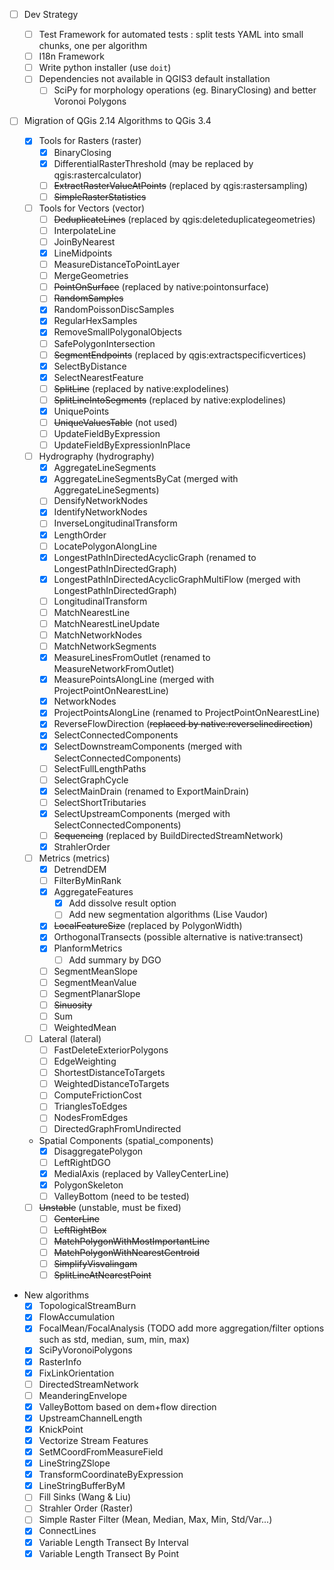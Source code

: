 * [ ] Dev Strategy
    * [ ] Test Framework for automated tests : split tests YAML into small chunks, one per algorithm
    * [ ] I18n Framework
    * [ ] Write python installer (use `doit`)
    * [ ] Dependencies not available in QGIS3 default installation 
        * [ ] SciPy for morphology operations (eg. BinaryClosing) and better Voronoi Polygons

* [ ] Migration of QGis 2.14 Algorithms to QGis 3.4

    * [x] Tools for Rasters (raster)
        * [x] BinaryClosing
        * [x] DifferentialRasterThreshold (may be replaced by qgis:rastercalculator)
        * [ ] ~~ExtractRasterValueAtPoints~~ (replaced by qgis:rastersampling)
        * [ ] ~~SimpleRasterStatistics~~

    * [ ] Tools for Vectors (vector)
        * [ ] ~~DeduplicateLines~~ (replaced by qgis:deleteduplicategeometries)
        * [ ] InterpolateLine
        * [ ] JoinByNearest
        * [x] LineMidpoints
        * [ ] MeasureDistanceToPointLayer
        * [ ] MergeGeometries
        * [ ] ~~PointOnSurface~~ (replaced by native:pointonsurface)
        * [ ] ~~RandomSamples~~
        * [x] RandomPoissonDiscSamples
        * [x] RegularHexSamples
        * [x] RemoveSmallPolygonalObjects
        * [ ] SafePolygonIntersection
        * [ ] ~~SegmentEndpoints~~ (replaced by qgis:extractspecificvertices)
        * [x] SelectByDistance
        * [x] SelectNearestFeature
        * [ ] ~~SplitLine~~ (replaced by native:explodelines)
        * [ ] ~~SplitLineIntoSegments~~ (replaced by native:explodelines)
        * [x] UniquePoints
        * [ ] ~~UniqueValuesTable~~ (not used)
        * [ ] UpdateFieldByExpression
        * [ ] UpdateFieldByExpressionInPlace

    * [ ] Hydrography (hydrography)
        * [x] AggregateLineSegments
        * [x] AggregateLineSegmentsByCat (merged with AggregateLineSegments)
        * [ ] DensifyNetworkNodes
        * [x] IdentifyNetworkNodes
        * [ ] InverseLongitudinalTransform
        * [x] LengthOrder
        * [ ] LocatePolygonAlongLine
        * [x] LongestPathInDirectedAcyclicGraph (renamed to LongestPathInDirectedGraph)
        * [x] LongestPathInDirectedAcyclicGraphMultiFlow (merged with LongestPathInDirectedGraph)
        * [ ] LongitudinalTransform
        * [ ] MatchNearestLine
        * [ ] MatchNearestLineUpdate
        * [ ] MatchNetworkNodes
        * [ ] MatchNetworkSegments
        * [x] MeasureLinesFromOutlet (renamed to MeasureNetworkFromOutlet)
        * [x] MeasurePointsAlongLine (merged with ProjectPointOnNearestLine)
        * [x] NetworkNodes
        * [x] ProjectPointsAlongLine (renamed to ProjectPointOnNearestLine)
        * [x] ReverseFlowDirection (~~replaced by native:reverselinedirection~~)
        * [x] SelectConnectedComponents
        * [x] SelectDownstreamComponents (merged with SelectConnectedComponents)
        * [ ] SelectFullLengthPaths
        * [ ] SelectGraphCycle
        * [x] SelectMainDrain (renamed to ExportMainDrain)
        * [ ] SelectShortTributaries
        * [x] SelectUpstreamComponents (merged with SelectConnectedComponents)
        * [ ] ~~Sequencing~~ (replaced by BuildDirectedStreamNetwork)
        * [x] StrahlerOrder

    * [ ] Metrics (metrics)
        * [x] DetrendDEM
        * [ ] FilterByMinRank
        * [x] AggregateFeatures
            * [x] Add dissolve result option
            * [ ] Add new segmentation algorithms (Lise Vaudor)
        * [x] ~~LocalFeatureSize~~ (replaced by PolygonWidth)
        * [x] OrthogonalTransects (possible alternative is native:transect)
        * [x] PlanformMetrics
            * [ ] Add summary by DGO
        * [ ] SegmentMeanSlope
        * [ ] SegmentMeanValue
        * [ ] SegmentPlanarSlope
        * [ ] ~~Sinuosity~~
        * [ ] Sum
        * [ ] WeightedMean

    * [ ] Lateral (lateral)
        * [ ] FastDeleteExteriorPolygons
        * [ ] EdgeWeighting
        * [ ] ShortestDistanceToTargets
        * [ ] WeightedDistanceToTargets
        * [ ] ComputeFrictionCost
        * [ ] TrianglesToEdges
        * [ ] NodesFromEdges
        * [ ] DirectedGraphFromUndirected

    * Spatial Components (spatial_components)
        * [x] DisaggregatePolygon
        * [ ] LeftRightDGO
        * [x] MedialAxis (replaced by ValleyCenterLine)
        * [x] PolygonSkeleton
        * [ ] ValleyBottom (need to be tested)

    * [ ] ~~Unstable~~ (unstable, must be fixed)
        * [ ] ~~CenterLine~~
        * [ ] ~~LeftRightBox~~
        * [ ] ~~MatchPolygonWithMostImportantLine~~
        * [ ] ~~MatchPolygonWithNearestCentroid~~
        * [ ] ~~SimplifyVisvalingam~~
        * [ ] ~~SplitLineAtNearestPoint~~

* New algorithms
    * [x] TopologicalStreamBurn
    * [x] FlowAccumulation
    * [x] FocalMean/FocalAnalysis (TODO add more aggregation/filter options such as std, median, sum, min, max)
    * [x] SciPyVoronoiPolygons
    * [x] RasterInfo
    * [x] FixLinkOrientation
    * [ ] DirectedStreamNetwork
    * [ ] MeanderingEnvelope
    * [x] ValleyBottom based on dem+flow direction
    * [x] UpstreamChannelLength
    * [x] KnickPoint
    * [x] Vectorize Stream Features
    * [x] SetMCoordFromMeasureField
    * [x] LineStringZSlope
    * [x] TransformCoordinateByExpression
    * [x] LineStringBufferByM
    * [ ] Fill Sinks (Wang & Liu)
    * [ ] Strahler Order (Raster)
    * [ ] Simple Raster Filter (Mean, Median, Max, Min, Std/Var...)
    * [x] ConnectLines
    * [x] Variable Length Transect By Interval
    * [x] Variable Length Transect By Point
